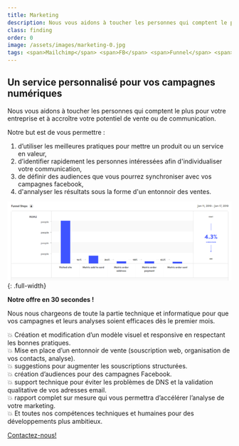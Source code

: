 ```yaml
---
title: Marketing
description: Nous vous aidons à toucher les personnes qui comptent le plus pour votre entreprise et à accroître votre potentiel de vente ou de communication.
class: finding
order: 0
image: /assets/images/marketing-0.jpg
tags: <span>Mailchimp</span> <span>FB</span> <span>Funnel</span> <span>Ventes</span>
---
```


## Un service personnalisé pour vos campagnes numériques

Nous vous aidons à toucher les personnes qui comptent le plus pour votre entreprise et à accroître votre potentiel de vente ou de communication.

Notre but est de vous permettre :

1. d’utiliser les meilleures pratiques pour mettre un produit ou un service en valeur,
2. d’identifier rapidement les personnes intéressées afin d'individualiser votre communication,
3. de définir des audiences que vous pourrez synchroniser avec vos campagnes facebook,
4. d'annalyser les résultats sous la forme d'un entonnoir des ventes.

![funnel](/assets/images/k.ch/funnel.png){: .full-width}

**Notre offre en 30 secondes !**

Nous nous chargeons de toute la partie technique et informatique pour que vos
campagnes et leurs analyses soient efficaces dès le premier mois.

:boom: Création et modification d’un modèle visuel et responsive en respectant les bonnes pratiques. <br/>
:boom: Mise en place d’un entonnoir de vente (souscription web, organisation de vos contacts, analyse). <br/>
:boom: suggestions pour augmenter les souscriptions structurées.  <br/>
:boom: création d’audiences pour des campagnes Facebook.  <br/>
:boom: support technique pour éviter les problèmes de DNS et la validation qualitative de vos adresses email. <br/>
:boom: rapport complet sur mesure qui vous permettra d’accélérer l’analyse de votre marketing. <br/>
:boom: Et toutes nos compétences techniques et humaines pour des développements plus ambitieux.<br/>



<a class="open-drift-button text-center text-bold bold" href="#">Contactez-nous!</a>
